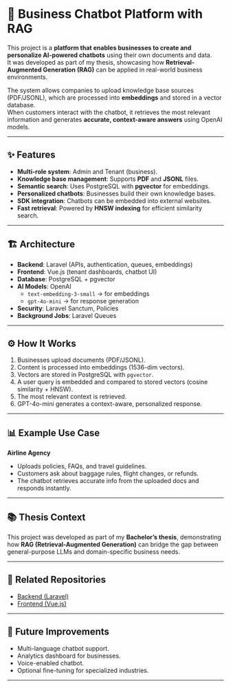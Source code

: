 # 🧠 Business Chatbot Platform with RAG  

This project is a **platform that enables businesses to create and personalize AI-powered chatbots** using their own documents and data.  
It was developed as part of my thesis, showcasing how **Retrieval-Augmented Generation (RAG)** can be applied in real-world business environments.  

The system allows companies to upload knowledge base sources (PDF/JSONL), which are processed into **embeddings** and stored in a vector database.  
When customers interact with the chatbot, it retrieves the most relevant information and generates **accurate, context-aware answers** using OpenAI models.  

---

## ✨ Features  
-  **Multi-role system**: Admin and Tenant (business).  
-  **Knowledge base management**: Supports **PDF** and **JSONL** files.  
-  **Semantic search**: Uses PostgreSQL with **pgvector** for embeddings.  
-  **Personalized chatbots**: Businesses build their own knowledge bases.  
-  **SDK integration**: Chatbots can be embedded into external websites.  
-  **Fast retrieval**: Powered by **HNSW indexing** for efficient similarity search.  

---

## 🏗️ Architecture  
- **Backend**: Laravel (APIs, authentication, queues, embeddings)  
- **Frontend**: Vue.js (tenant dashboards, chatbot UI)  
- **Database**: PostgreSQL + pgvector  
- **AI Models**: OpenAI  
  - `text-embedding-3-small` → for embeddings  
  - `gpt-4o-mini` → for response generation  
- **Security**: Laravel Sanctum, Policies  
- **Background Jobs**: Laravel Queues  

---

## ⚙️ How It Works  
1.  Businesses upload documents (PDF/JSONL).  
2.  Content is processed into embeddings (1536-dim vectors).  
3.  Vectors are stored in PostgreSQL with `pgvector`.  
4.  A user query is embedded and compared to stored vectors (cosine similarity + HNSW).  
5.  The most relevant context is retrieved.  
6.  GPT-4o-mini generates a context-aware, personalized response.  

---

## 📊 Example Use Case  
**Airline Agency**  
- Uploads policies, FAQs, and travel guidelines.  
- Customers ask about baggage rules, flight changes, or refunds.  
- The chatbot retrieves accurate info from the uploaded docs and responds instantly.  

---

## 📚 Thesis Context  
This project was developed as part of my **Bachelor’s thesis**, demonstrating how **RAG (Retrieval-Augmented Generation)** can bridge the gap between general-purpose LLMs and domain-specific business needs.  

---

## 🔗 Related Repositories  
- [Backend (Laravel)](https://github.com/LejlaBeqiri/chatbot_platform)  
- [Frontend (Vue.js)](https://github.com/LejlaBeqiri/chatbot_platform_frontend)

---

## 📌 Future Improvements  
- Multi-language chatbot support.  
- Analytics dashboard for businesses.  
- Voice-enabled chatbot.  
- Optional fine-tuning for specialized industries.  

---
